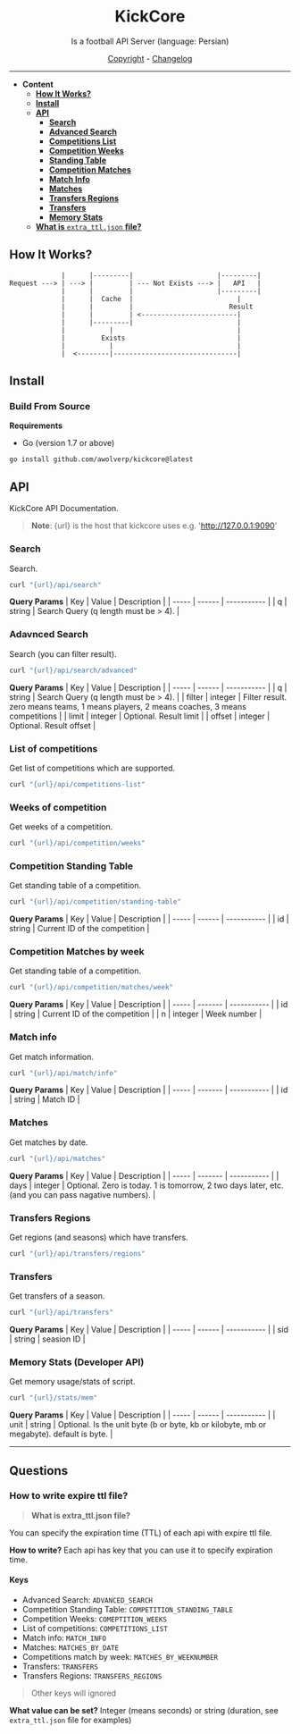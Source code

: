 <h1 align=center>
    KickCore
</h1>

<p align=center>
    Is a football API Server (language: Persian)
</p>

<p align=center>
    <a href="./LICENSE.md">Copyright</a> -
    <a href="./CHANGELOG.md">Changelog</a>
</p>

--------

- **Content**
  - [**How It Works?**](#how-it-works)
  - [**Install**](#install)
  - [**API**](#api)
    - [**Search**](#search)
    - [**Advanced Search**](#adavnced-search)
    - [**Competitions List**](#list-of-competitions)
    - [**Competition Weeks**](#weeks-of-competition)
    - [**Standing Table**](#competition-standing-table)
    - [**Competition Matches**](#competition-matches-by-week)
    - [**Match Info**](#match-info)
    - [**Matches**](#matches)
    - [**Transfers Regions**](#transfers-regions)
    - [**Transfers**](#transfers)
    - [**Memory Stats**](#memory-stats-developer-api)
  - [**What is** `extra_ttl.json` **file?**](#how-to-write-expire-ttl-file)

## How It Works?
```
             |      |---------|                     |---------|
Request ---> | ---> |         | --- Not Exists ---> |   API   |
             |      |         |                     |---------|
             |      |  Cache  |                          |
             |      |         |                        Result
             |      |         | <------------------------|
             |      |---------|                          |
             |           |                               |
             |         Exists                            |
             |           |                               |
             |  <--------|-------------------------------|
```

## Install
### Build From Source
**Requirements**
- Go (version 1.7 or above)

```
go install github.com/awolverp/kickcore@latest
```

## API
KickCore API Documentation.

> **Note**: {url} is the host that kickcore uses e.g. 'http://127.0.0.1:9090'

### Search
Search.

```bash
curl "{url}/api/search"
```

**Query Params**
|  Key  | Value  | Description |
| ----- | ------ | ----------- |
|   q   | string | Search Query (q length must be > 4). |

### Adavnced Search
Search (you can filter result).

```bash
curl "{url}/api/search/advanced"
```

**Query Params**
|  Key   | Value   | Description |
| -----  | ------  | ----------- |
|   q    | string  | Search Query (q length must be > 4). |
| filter | integer | Filter result. zero means teams, 1 means players, 2 means coaches, 3 means competitions |
| limit  | integer | Optional. Result limit  |
| offset | integer | Optional. Result offset |

### List of competitions
Get list of competitions which are supported.

```bash
curl "{url}/api/competitions-list"
```

### Weeks of competition
Get weeks of a competition.

```bash
curl "{url}/api/competition/weeks"
```

### Competition Standing Table
Get standing table of a competition.

```bash
curl "{url}/api/competition/standing-table"
```

**Query Params**
|  Key  | Value  | Description |
| ----- | ------ | ----------- |
|  id   | string | Current ID of the competition |

### Competition Matches by week
Get standing table of a competition.

```bash
curl "{url}/api/competition/matches/week"
```

**Query Params**
|  Key  | Value   | Description |
| ----- | ------- | ----------- |
|  id   | string  | Current ID of the competition |
|  n    | integer | Week number |

### Match info
Get match information.

```bash
curl "{url}/api/match/info"
```

**Query Params**
|  Key  | Value   | Description |
| ----- | ------- | ----------- |
|  id   | string  | Match ID |

### Matches
Get matches by date.

```bash
curl "{url}/api/matches"
```

**Query Params**
|  Key  | Value   | Description |
| ----- | ------- | ----------- |
| days  | integer | Optional. Zero is today. 1 is tomorrow, 2 two days later, etc. (and you can pass nagative numbers). |

### Transfers Regions
Get regions (and seasons) which have transfers.

```bash
curl "{url}/api/transfers/regions"
```

### Transfers
Get transfers of a season.

```bash
curl "{url}/api/transfers"
```

**Query Params**
|  Key  | Value  | Description |
| ----- | ------ | ----------- |
| sid   | string | seasion ID |

### Memory Stats (Developer API)
Get memory usage/stats of script.

```bash
curl "{url}/stats/mem"
```

**Query Params**
|  Key  | Value  | Description |
| ----- | ------ | ----------- |
| unit  | string | Optional. Is the unit byte (b or byte, kb or kilobyte, mb or megabyte). default is byte. |

-----

## Questions

### How to write expire ttl file?
> **What is extra_ttl.json file?**

You can specify the expiration time (TTL) of each api
with expire ttl file.

**How to write?** Each api has key that you can use it to
specify expiration time.

#### Keys
- Advanced Search: `ADVANCED_SEARCH`
- Competition Standing Table: `COMPETITION_STANDING_TABLE`
- Competition Weeks: `COMEPTITION_WEEKS`
- List of competitions: `COMPETITIONS_LIST`
- Match info: `MATCH_INFO`
- Matches: `MATCHES_BY_DATE`
- Competitions match by week: `MATCHES_BY_WEEKNUMBER`
- Transfers: `TRANSFERS`
- Transfers Regions: `TRANSFERS_REGIONS`

> Other keys will ignored

**What value can be set?** Integer (means seconds) or 
string (duration, see `extra_ttl.json` file for examples)
